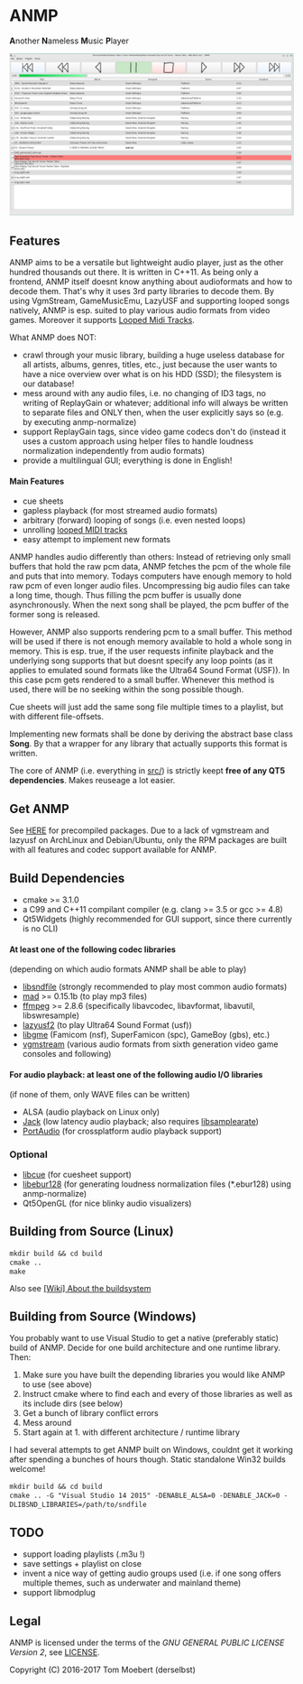 # ANMP
**A**nother **N**ameless **M**usic **P**layer

![ANMP Screenshot](ANMP.png)

## Features

ANMP aims to be a versatile but lightweight audio player, just as the other hundred thousands out there. It is written in C++11. As being only a frontend, ANMP itself doesnt know anything about audioformats and how to decode them. That's why it uses 3rd party libraries to decode them. By using VgmStream, GameMusicEmu, LazyUSF and supporting looped songs natively, ANMP is esp. suited to play various audio formats from video games. Moreover it supports [Looped Midi Tracks](https://github.com/derselbst/ANMP/wiki/MIDI-Customizations).

What ANMP does NOT:
* crawl through your music library, building a huge useless database for all artists, albums, genres, titles, etc., just because the user wants to have a nice overview over what is on his HDD (SSD); the filesystem is our database!
* mess around with any audio files, i.e. no changing of ID3 tags, no writing of ReplayGain or whatever; additional info will always be written to separate files and ONLY then, when the user explicitly says so (e.g. by executing anmp-normalize)
* support ReplayGain tags, since video game codecs don't do (instead it uses a custom approach using helper files to handle loudness normalization independently from audio formats)
* provide a multilingual GUI; everything is done in English!


#### Main Features

* cue sheets
* gapless playback (for most streamed audio formats)
* arbitrary (forward) looping of songs (i.e. even nested loops)
* unrolling [looped MIDI tracks](https://github.com/derselbst/ANMP/wiki/MIDI-Customizations)
* easy attempt to implement new formats

ANMP handles audio differently than others: Instead of retrieving only small buffers that hold the raw pcm data, ANMP fetches the pcm of the whole file and puts that into memory. Todays computers have enough memory to hold raw pcm of even longer audio files. Uncompressing big audio files can take a long time, though. Thus filling the pcm buffer is usually done asynchronously. When the next song shall be played, the pcm buffer of the former song is released.

However, ANMP also supports rendering pcm to a small buffer. This method will be used if there is not enough memory available to hold a whole song in memory. This is esp. true, if the user requests infinite playback and the underlying song supports that but doesnt specify any loop points (as it applies to emulated sound formats like the Ultra64 Sound Format (USF)). In this case pcm gets rendered to a small buffer. Whenever this method is used, there will be no seeking within the song possible though.

Cue sheets will just add the same song file multiple times to a playlist, but with different file-offsets.

Implementing new formats shall be done by deriving the abstract base class **Song**. By that a wrapper for any library that actually supports this format is written.

The core of ANMP (i.e. everything in [src/](src/)) is strictly keept **free of any QT5 dependencies**. Makes reuseage a lot easier.

## Get ANMP
See [HERE](https://software.opensuse.org/download.html?project=home%3Aderselbst%3Aanmp&package=anmp) for precompiled packages. Due to a lack of vgmstream and lazyusf on ArchLinux and Debian/Ubuntu, only the RPM packages are built with all features and codec support available for ANMP.

## Build Dependencies

* cmake >= 3.1.0
* a C99 and C++11 compilant compiler (e.g. clang >= 3.5 or gcc >= 4.8)
* Qt5Widgets (highly recommended for GUI support, since there currently is no CLI)

#### At least one of the following codec libraries
(depending on which audio formats ANMP shall be able to play)
* [libsndfile](http://www.mega-nerd.com/libsndfile/) (strongly recommended to play most common audio formats)
* [mad](https://sourceforge.net/projects/mad/files/libmad/) >= 0.15.1b (to play mp3 files)
* [ffmpeg](https://ffmpeg.org) >= 2.8.6 (specifically libavcodec, libavformat, libavutil, libswresample)
* [lazyusf2](https://gitlab.kode54.net/kode54/lazyusf2) (to play Ultra64 Sound Format (usf))
* [libgme](https://bitbucket.org/mpyne/game-music-emu) (Famicom (nsf), SuperFamicon (spc), GameBoy (gbs), etc.)
* [vgmstream](https://gitlab.kode54.net/kode54/vgmstream) (various audio formats from sixth generation video game consoles and following)

#### For audio playback: at least one of the following audio I/O libraries
(if none of them, only WAVE files can be written)
* ALSA (audio playback on Linux only)
* [Jack](http://jackaudio.org/) (low latency audio playback; also requires [libsamplearate](http://www.mega-nerd.com/SRC/))
* [PortAudio](http://www.portaudio.com/) (for crossplatform audio playback support)

### Optional
* [libcue](https://github.com/lipnitsk/libcue) (for cuesheet support)
* [libebur128](https://github.com/jiixyj/libebur128) (for generating loudness normalization files (*.ebur128) using anmp-normalize)
* Qt5OpenGL (for nice blinky audio visualizers)

## Building from Source (Linux)
```shell
mkdir build && cd build
cmake ..
make
```

Also see [[Wiki] About the buildsystem](https://github.com/derselbst/ANMP/wiki/About-the-buildsystem)

## Building from Source (Windows)
You probably want to use Visual Studio to get a native (preferably static) build of ANMP. Decide for one build architecture and one runtime library. Then:

1. Make sure you have built the depending libraries you would like ANMP to use (see above)
2. Instruct cmake where to find each and every of those libraries as well as its include dirs (see below)
3. Get a bunch of library conflict errors
4. Mess around
5. Start again at 1. with different architecture / runtime library

I had several attempts to get ANMP built on Windows, couldnt get it working after spending a bunches of hours though. Static standalone Win32 builds welcome!

```shell
mkdir build && cd build
cmake .. -G "Visual Studio 14 2015" -DENABLE_ALSA=0 -DENABLE_JACK=0 -DLIBSND_LIBRARIES=/path/to/sndfile
```
## TODO
* support loading playlists (.m3u !)
* save settings + playlist on close
* invent a nice way of getting audio groups used (i.e. if one song offers multiple themes, such as underwater and mainland theme)
* support libmodplug

## Legal
ANMP is licensed under the terms of the *GNU GENERAL PUBLIC LICENSE Version 2*, see [LICENSE](LICENSE).


Copyright (C) 2016-2017 Tom Moebert (derselbst)
